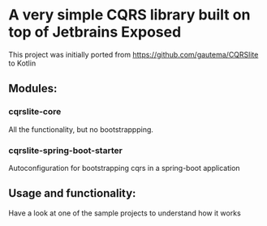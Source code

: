 # A very simple CQRS library built on top of Jetbrains Exposed

This project was initially ported from https://github.com/gautema/CQRSlite to Kotlin

## Modules:

### cqrslite-core

All the functionality, but no bootstrappping.

### cqrslite-spring-boot-starter

Autoconfiguration for bootstrapping cqrs in a spring-boot application

## Usage and functionality:

Have a look at one of the sample projects to understand how it works

